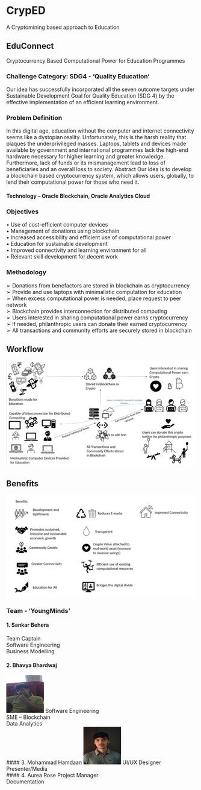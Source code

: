 # CrypED
A Cryptomining based approach to Education 
## EduConnect
Cryptocurrency Based Computational Power for Education Programmes
### Challenge Category: SDG4 - ‘Quality Education’
Our idea has successfully incorporated all the seven outcome targets under
Sustainable Development Goal for Quality Education (SDG 4) by the effective
implementation of an efficient learning environment.
### Problem Definition
In this digital age, education without the computer and internet connectivity
seems like a dystopian reality. Unfortunately, this is the harsh reality that plaques
the underprivileged masses. Laptops, tablets and devices made available by
government and international programmes lack the high-end hardware necessary
for higher learning and greater knowledge. Furthermore, lack of funds or its
mismanagement lead to loss of beneficiaries and an overall loss to society.
Abstract
Our idea is to develop a blockchain based cryptocurrency system, which allows
users, globally, to lend their computational power for those who need it.
#### Technology – Oracle Blockchain, Oracle Analytics Cloud
### Objectives
• Use of cost-efficient computer devices <br/>
• Management of donations using blockchain <br/>
• Increased accessibility and efficient use of computational power <br/>
• Education for sustainable development <br/>
• Improved connectivity and learning environment for all <br/>
• Relevant skill development for decent work <br/>
### Methodology
➢ Donations from benefactors are stored in blockchain as cryptocurrency <br/>
➢ Provide and use laptops with minimalistic computation for education <br/>
➢ When excess computational power is needed, place request to peer network <br/>
➢ Blockchain provides interconnection for distributed computing <br/>
➢ Users interested in sharing computational power earns cryptocurrency <br/>
➢ If needed, philanthropic users can donate their earned cryptocurrency <br/>
➢ All transactions and community efforts are securely stored in blockchain <br/>
## Workflow
![alt text](https://github.com/Bhavya1705/CrypED/blob/main/Workflow.jpeg)
## Benefits
![alt text](https://github.com/Bhavya1705/CrypED/blob/main/Benefits.jpeg)
### Team - ‘YoungMinds’
#### 1. Sankar Behera 
Team Captain <br/>
Software Engineering <br/>
Business Modelling <br/>
#### 2. Bhavya Bhardwaj 
<img src="https://github.com/Bhavya1705/CrypED/blob/main/TeamMembers/IMG-20190526-WA0005.jpg" width="100" height="100">
Software Engineering <br/>
SME – Blockchain <br/>
Data Analytics <br/>
#### 3. Mohammad Hamdaan
<img src="https://github.com/Bhavya1705/CrypED/blob/main/TeamMembers/Hamdaan.jpeg" width="100" height="100">
UI/UX Designer <br/>
Presenter/Media <br/>
#### 4. Aurea Rose 
Project Manager <br/>
Documentation <br/>
